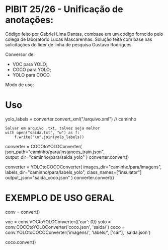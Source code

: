 # PIBIT 25/26 - Unificação de anotações:

Código feito por Gabriel Lima Dantas, combase em um código forncido pelo colega de laboratório Lucas Mascarenhas. Solução feita com base nas solicitações do líder de linha de pesquisa Gustavo Rodrigues.

Conversor de:

* VOC para YOLO;
* COCO para YOLO;
* YOLO para COCO.

Modo de uso:

# Uso 
   yolo_labels = converter.convert_xml("/arquivo.xml") // caminho

    Salvar em arquivo .txt, talvez seja melhor
    with open("saida.txt", "w") as f:
        f.write("\n".join(yolo_labels))

 converter = COCOtoYOLOConverter(
        json_path="caminho/para/instances_train.json",
        output_dir="caminho/para/saida_yolo"
    )
    converter.convert()

 converter = YOLOtoCOCOConverter(
        images_dir="caminho/para/imagens",
        labels_dir="caminho/para/labels_yolo",
        class_names=["insulator"]
        output_json="saida_coco.json"
    )
    converter.convert()

# EXEMPLO DE USO GERAL

conv = convert()

voc = conv.VOCtoYOLOConverter({'car': 0})
yolo = conv.COCOtoYOLOConverter('coco.json', 'saida/')
coco = conv.YOLOtoCOCOConverter('imagens/', 'labels/', ['car'], 'saida.json')

coco.convert()
